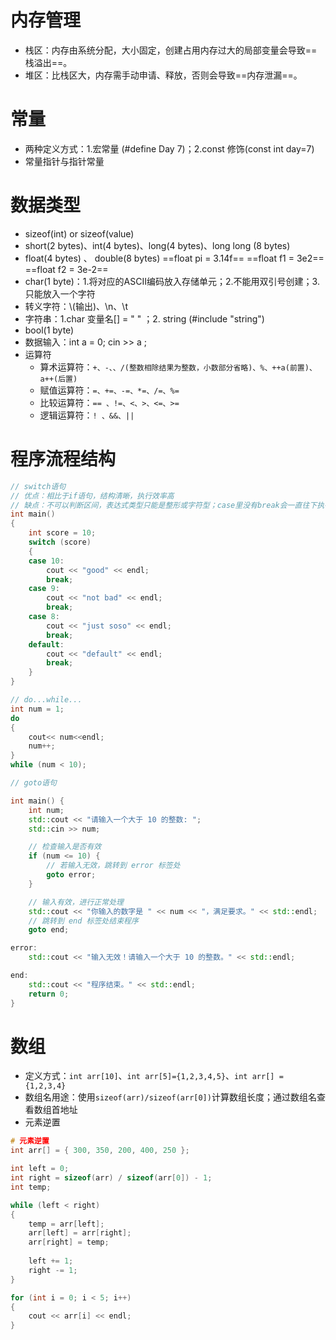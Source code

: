 
# 内存管理

- 栈区：内存由系统分配，大小固定，创建占用内存过大的局部变量会导致==栈溢出==。
- 堆区：比栈区大，内存需手动申请、释放，否则会导致==内存泄漏==。
# 常量

- 两种定义方式：1.宏常量 (#define Day 7)；2.const 修饰(const int day=7)
- 常量指针与指针常量
# 数据类型

- sizeof(int) or sizeof(value)
- short(2 bytes)、int(4 bytes)、long(4 bytes)、long long (8 bytes)
- float(4 bytes)  、 double(8 bytes)  ==float pi = 3.14f==   ==float f1 = 3e2==   ==float f2 = 3e-2==
- char(1 byte)：1.将对应的ASCII编码放入存储单元；2.不能用双引号创建；3.只能放入一个字符
- 转义字符：\\(输出\)、\n、\t
- 字符串：1.char 变量名[] = " " ；2. string (#include "string") 
- bool(1 byte)
- 数据输入：int a = 0; cin >> a ;
- 运算符
	- 算术运算符：`+、-、、/(整数相除结果为整数，小数部分省略)、%、++a(前置)、a++(后置)`
	- 赋值运算符：`=、+=、-=、*=、/=、%=`
	- 比较运算符：`== 、!=、<、>、<=、>=`
	- 逻辑运算符：` ! 、&&、|| `

# 程序流程结构

```cpp
// switch语句
// 优点：相比于if语句，结构清晰，执行效率高
// 缺点：不可以判断区间，表达式类型只能是整形或字符型；case里没有break会一直往下执行
int main()
{   
	int score = 10;
	switch (score)
	{
	case 10:
		cout << "good" << endl;
		break;
	case 9:
		cout << "not bad" << endl;
		break;
	case 8:
		cout << "just soso" << endl;
		break;
	default:
		cout << "default" << endl;
		break;
	}
}

// do...while...
int num = 1;
do
{
	cout<< num<<endl;
	num++;
}
while (num < 10);

// goto语句

int main() {
    int num;
    std::cout << "请输入一个大于 10 的整数: ";
    std::cin >> num;

    // 检查输入是否有效
    if (num <= 10) {
        // 若输入无效，跳转到 error 标签处
        goto error;
    }

    // 输入有效，进行正常处理
    std::cout << "你输入的数字是 " << num << "，满足要求。" << std::endl;
    // 跳转到 end 标签处结束程序
    goto end;

error:
    std::cout << "输入无效！请输入一个大于 10 的整数。" << std::endl;

end:
    std::cout << "程序结束。" << std::endl;
    return 0;
}    
```

#  数组

- 定义方式：`int arr[10]`、`int arr[5]={1,2,3,4,5}`、`int arr[] = {1,2,3,4}`
- 数组名用途：使用`sizeof(arr)/sizeof(arr[0])`计算数组长度；通过数组名查看数组首地址
- 元素逆置

```cpp
# 元素逆置
int arr[] = { 300, 350, 200, 400, 250 };

int left = 0;
int right = sizeof(arr) / sizeof(arr[0]) - 1;
int temp;

while (left < right)
{
	temp = arr[left];
	arr[left] = arr[right];
	arr[right] = temp;
	
	left += 1;
	right -= 1;
}

for (int i = 0; i < 5; i++)
{
	cout << arr[i] << endl;
}
```



